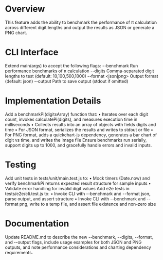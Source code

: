 # Overview
This feature adds the ability to benchmark the performance of π calculation across different digit lengths and output the results as JSON or generate a PNG chart.

# CLI Interface
Extend main(args) to accept the following flags:
--benchmark                Run performance benchmarks of π calculation
--digits <list>            Comma-separated digit lengths to test (default: 10,100,500,1000)
--format <json|png>        Output format (default: json)
--output <file>            Path to save output (stdout if omitted)

# Implementation Details
Add a benchmarkPi(digitsArray) function that:
  • Iterates over each digit count, invokes calculatePi(digits), and measures execution time in milliseconds
  • Collects results into an array of objects with fields digits and time
  • For JSON format, serializes the results and writes to stdout or file
  • For PNG format, adds a quickchart-js dependency, generates a bar chart of digit vs time, and writes the image file
Ensure benchmarks run serially, support digits up to 1000, and gracefully handle errors and invalid inputs.

# Testing
Add unit tests in tests/unit/main.test.js to:
  • Mock timers (Date.now) and verify benchmarkPi returns expected result structure for sample inputs
  • Validate error handling for invalid digit values
Add e2e tests in tests/e2e/cli.test.js to:
  • Invoke CLI with --benchmark and --format json, parse output, and assert structure
  • Invoke CLI with --benchmark and --format png, write to a temp file, and assert file existence and non-zero size

# Documentation
Update README.md to describe the new --benchmark, --digits, --format, and --output flags, include usage examples for both JSON and PNG outputs, and note performance considerations and charting dependency requirements.
